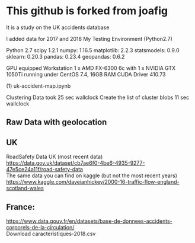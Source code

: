# This github is forked from joafig

It is a study on the UK accidents database

I added data for 2017 and 2018 
My Testing Environment (Python2.7)

Python 2.7
scipy 1.2.1
numpy: 1.16.5
matplotlib: 2.2.3
statsmodels: 0.9.0
sklearn: 0.20.3
pandas: 0.23.4
geopandas: 0.6.2

GPU equipped Workstation 1 x AMD FX-6300 6c with 1 x NVIDIA GTX 1050Ti running under CentOS 7.4, 16GB RAM
CUDA Driver 410.73 

(1) uk-accident-map.ipynb

Clustering Data took 25 sec wallclock
Create the list of cluster blobs 11 sec wallclock

## Raw Data with geolocation

## UK 
RoadSafety Data UK (most recent data)
https://data.gov.uk/dataset/cb7ae6f0-4be6-4935-9277-47e5ce24a11f/road-safety-data   
The same data you can find on kaggle (but not the most recent years)
https://www.kaggle.com/daveianhickey/2000-16-traffic-flow-england-scotland-wales



## France: 
https://www.data.gouv.fr/en/datasets/base-de-donnees-accidents-corporels-de-la-circulation/    
Download caracteristiques-2018.csv





 
